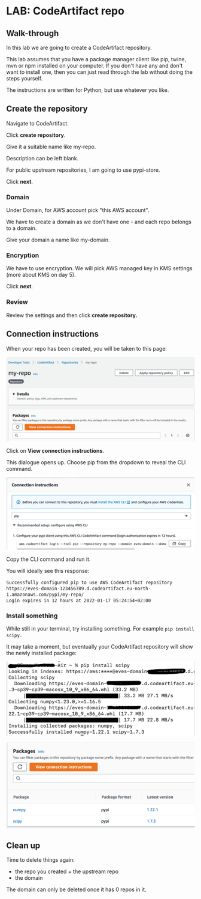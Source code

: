 # LAB: CodeArtifact repo

## Walk-through

In this lab we are going to create a CodeArtifact repository.

This lab assumes that you have a package manager client like pip, twine, mvn or npm installed on your computer. If you don't have any and don't want to install one, then you can just read through the lab without doing the steps yourself.&#x20;

The instructions are written for Python, but use whatever you like.&#x20;

## Create the repository

Navigate to CodeArtifact.&#x20;

Click **create repository**.

Give it a suitable name like my-repo.

Description can be left blank.&#x20;

For public upstream repositories, I am going to use pypi-store.

Click **next**.

### Domain&#x20;

Under Domain, for AWS account pick "this AWS account".&#x20;

We have to create a domain as we don't have one - and each repo belongs to a domain.&#x20;

Give your domain a name like my-domain.&#x20;

### Encryption&#x20;

We have to use encryption. We will pick AWS managed key in KMS settings (more about KMS on day 5).&#x20;

Click **next**.

### Review

Review the settings and then click **create repository.**

## Connection instructions

When your repo has been created, you will be taken to this page:

![my-repo](<../../../.gitbook/assets/image (293).png>)

Click on **View connection instructions**.

This dialogue opens up. Choose pip from the dropdown to reveal the CLI command.&#x20;

![](<../../../.gitbook/assets/image (321).png>)

Copy the CLI command and run it.&#x20;

You will ideally see this response:

```
Successfully configured pip to use AWS CodeArtifact repository https://eves-domain-123456789.d.codeartifact.eu-north-1.amazonaws.com/pypi/my-repo/ 
Login expires in 12 hours at 2022-01-17 05:24:54+02:00
```

### Install something

While still in your terminal, try installing something. For example `pip install scipy.`&#x20;

It may take a moment, but eventually your CodeArtifact repository will show the newly installed package:

![from here ](<../../../.gitbook/assets/image (37).png>)

![to here.](<../../../.gitbook/assets/image (281).png>)

## Clean up&#x20;

Time to delete things again:

* the repo you created + the upstream repo
* the domain&#x20;

The domain can only be deleted once it has 0 repos in it.&#x20;
